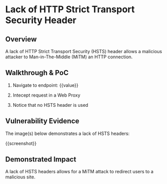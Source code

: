 # Lack of HTTP Strict Transport Security Header

## Overview

<!--
Provide a 1-2 sentence description - see http://cveproject.github.io/docs/content/key-details-phrasing.pdf for tips

This format is a good guide:
[VULNTYPE] in [COMPONENT] in [APPLICATION] allows [ATTACKER] to [IMPACT] via [VECTOR] 
-->

A lack of HTTP Strict Transport Security (HSTS) header allows a malicious attacker to Man-in-The-Middle (MiTM) an HTTP connection.

## Walkthrough & PoC

<!--
Provide a step-by-step walkthrough on how to access the vulnerable injection point, and how to exploit the vulnerability.

Adding a dot-pointed walkthrough with relevant screenshots will speed triage time and result in faster rewards!
-->

1. Navigate to endpoint: {{value}}

1. Intecept request in a Web Proxy

1. Notice that no HSTS header is used


## Vulnerability Evidence

<!--
Your submission MUST include evidence of the vulnerability and not be theoretical in nature.
-->

The image(s) below demonstrates a lack of HSTS headers:

{{screenshot}}

## Demonstrated Impact

<!--
Provide a full Proof of Concept here.
--> 

A lack of HSTS headers allows for a MiTM attack to redirect users to a malicious site.

